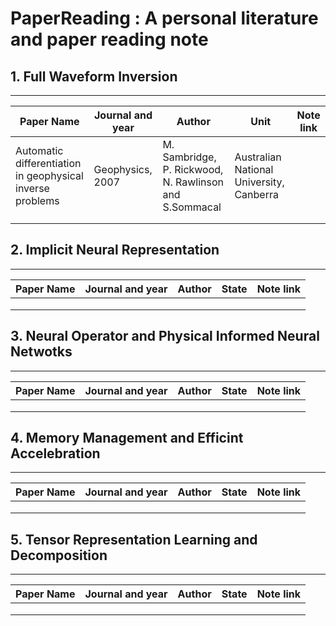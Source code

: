 # PaperReading : A personal literature and paper reading note

## 1. Full Waveform Inversion
---
| Paper Name |  Journal and year  | Author         | Unit  | Note link |
|------------|--------------------|----------------|--------|------------|
|Automatic differentiation in geophysical inverse problems  | Geophysics, 2007 |M. Sambridge, P. Rickwood, N. Rawlinson and S.Sommacal |Australian National University, Canberra|               |
|           |               |                 |         |               |
|           |               |                 |         |               |

## 2. Implicit Neural Representation
---

| Paper Name |  Journal and year  | Author         | State  | Note link |
|------------|--------------------|----------------|--------|------------|
|           |               |                 |         |               |
|           |               |                 |         |               |
|           |               |                 |         |               |

## 3. Neural Operator and Physical Informed Neural Netwotks
---

| Paper Name |  Journal and year  | Author         | State  | Note link |
|------------|--------------------|----------------|--------|------------|
|           |               |                 |         |               |
|           |               |                 |         |               |
|           |               |                 |         |               |

## 4. Memory Management and Efficint Accelebration
---

| Paper Name |  Journal and year  | Author         | State  | Note link |
|------------|--------------------|----------------|--------|------------|
|           |               |                 |         |               |
|           |               |                 |         |               |
|           |               |                 |         |               |

## 5. Tensor Representation Learning and Decomposition
---

| Paper Name |  Journal and year  | Author         | State  | Note link |
|------------|--------------------|----------------|--------|------------|
|           |               |                 |         |               |
|           |               |                 |         |               |
|           |               |                 |         |               |

